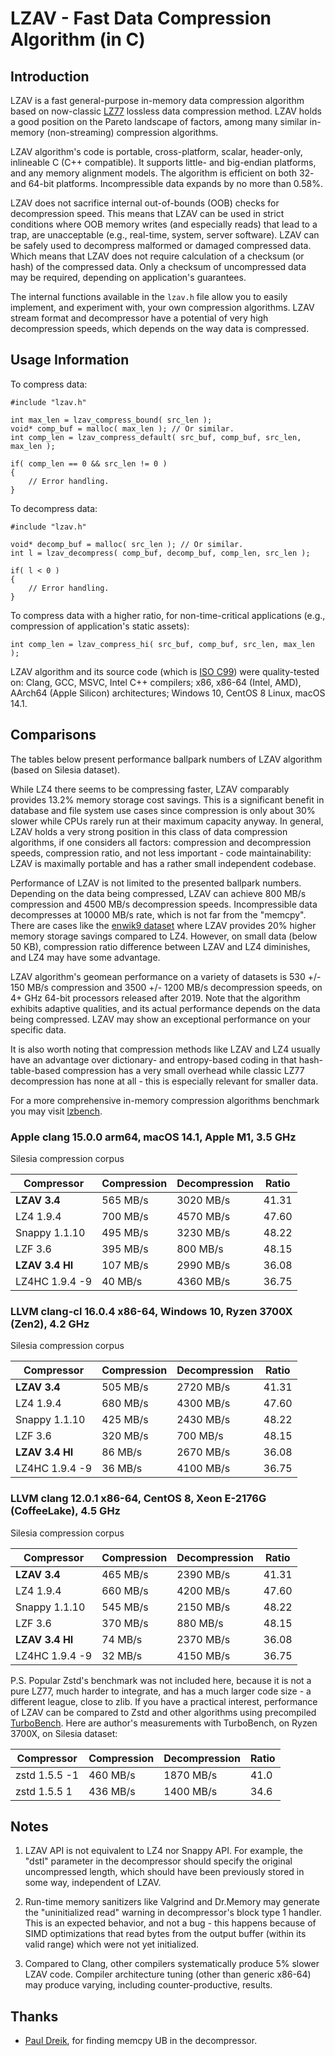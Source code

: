 # LZAV - Fast Data Compression Algorithm (in C) #

## Introduction ##

LZAV is a fast general-purpose in-memory data compression algorithm based on
now-classic [LZ77](https://wikipedia.org/wiki/LZ77_and_LZ78) lossless data
compression method. LZAV holds a good position on the Pareto landscape of
factors, among many similar in-memory (non-streaming) compression algorithms.

LZAV algorithm's code is portable, cross-platform, scalar, header-only,
inlineable C (C++ compatible). It supports little- and big-endian platforms,
and any memory alignment models. The algorithm is efficient on both 32- and
64-bit platforms. Incompressible data expands by no more than 0.58%.

LZAV does not sacrifice internal out-of-bounds (OOB) checks for decompression
speed. This means that LZAV can be used in strict conditions where OOB memory
writes (and especially reads) that lead to a trap, are unacceptable (e.g.,
real-time, system, server software). LZAV can be safely used to decompress
malformed or damaged compressed data. Which means that LZAV does not require
calculation of a checksum (or hash) of the compressed data. Only a checksum
of uncompressed data may be required, depending on application's guarantees.

The internal functions available in the `lzav.h` file allow you to easily
implement, and experiment with, your own compression algorithms. LZAV stream
format and decompressor have a potential of very high decompression speeds,
which depends on the way data is compressed.

## Usage Information ##

To compress data:

    #include "lzav.h"

    int max_len = lzav_compress_bound( src_len );
    void* comp_buf = malloc( max_len ); // Or similar.
    int comp_len = lzav_compress_default( src_buf, comp_buf, src_len, max_len );

    if( comp_len == 0 && src_len != 0 )
    {
        // Error handling.
    }

To decompress data:

    #include "lzav.h"

    void* decomp_buf = malloc( src_len ); // Or similar.
    int l = lzav_decompress( comp_buf, decomp_buf, comp_len, src_len );

    if( l < 0 )
    {
        // Error handling.
    }

To compress data with a higher ratio, for non-time-critical applications
(e.g., compression of application's static assets):

    int comp_len = lzav_compress_hi( src_buf, comp_buf, src_len, max_len );

LZAV algorithm and its source code (which is
[ISO C99](https://en.wikipedia.org/wiki/C99)) were quality-tested on:
Clang, GCC, MSVC, Intel C++ compilers; x86, x86-64 (Intel, AMD), AArch64
(Apple Silicon) architectures; Windows 10, CentOS 8 Linux, macOS 14.1.

## Comparisons ##

The tables below present performance ballpark numbers of LZAV algorithm
(based on Silesia dataset).

While LZ4 there seems to be compressing faster, LZAV comparably provides 13.2%
memory storage cost savings. This is a significant benefit in database and
file system use cases since compression is only about 30% slower while CPUs
rarely run at their maximum capacity anyway. In general, LZAV holds a very
strong position in this class of data compression algorithms, if one considers
all factors: compression and decompression speeds, compression ratio, and not
less important - code maintainability: LZAV is maximally portable and has a
rather small independent codebase.

Performance of LZAV is not limited to the presented ballpark numbers.
Depending on the data being compressed, LZAV can achieve 800 MB/s compression
and 4500 MB/s decompression speeds. Incompressible data decompresses at 10000
MB/s rate, which is not far from the "memcpy". There are cases like the
[enwik9 dataset](https://mattmahoney.net/dc/textdata.html) where LZAV
provides 20% higher memory storage savings compared to LZ4. However, on small
data (below 50 KB), compression ratio difference between LZAV and LZ4
diminishes, and LZ4 may have some advantage.

LZAV algorithm's geomean performance on a variety of datasets is 530 +/- 150
MB/s compression and 3500 +/- 1200 MB/s decompression speeds, on 4+ GHz 64-bit
processors released after 2019. Note that the algorithm exhibits adaptive
qualities, and its actual performance depends on the data being compressed.
LZAV may show an exceptional performance on your specific data.

It is also worth noting that compression methods like LZAV and LZ4 usually
have an advantage over dictionary- and entropy-based coding in that
hash-table-based compression has a very small overhead while classic LZ77
decompression has none at all - this is especially relevant for smaller data.

For a more comprehensive in-memory compression algorithms benchmark you may
visit [lzbench](https://github.com/inikep/lzbench).

### Apple clang 15.0.0 arm64, macOS 14.1, Apple M1, 3.5 GHz ###

Silesia compression corpus

|Compressor      |Compression    |Decompression  |Ratio          |
|----            |----           |----           |----           |
|**LZAV 3.4**    |565 MB/s       |3020 MB/s      |41.31          |
|LZ4 1.9.4       |700 MB/s       |4570 MB/s      |47.60          |
|Snappy 1.1.10   |495 MB/s       |3230 MB/s      |48.22          |
|LZF 3.6         |395 MB/s       |800 MB/s       |48.15          |
|**LZAV 3.4 HI** |107 MB/s       |2990 MB/s      |36.08          |
|LZ4HC 1.9.4 -9  |40 MB/s        |4360 MB/s      |36.75          |

### LLVM clang-cl 16.0.4 x86-64, Windows 10, Ryzen 3700X (Zen2), 4.2 GHz ###

Silesia compression corpus

|Compressor      |Compression    |Decompression  |Ratio          |
|----            |----           |----           |----           |
|**LZAV 3.4**    |505 MB/s       |2720 MB/s      |41.31          |
|LZ4 1.9.4       |680 MB/s       |4300 MB/s      |47.60          |
|Snappy 1.1.10   |425 MB/s       |2430 MB/s      |48.22          |
|LZF 3.6         |320 MB/s       |700 MB/s       |48.15          |
|**LZAV 3.4 HI** |86 MB/s        |2670 MB/s      |36.08          |
|LZ4HC 1.9.4 -9  |36 MB/s        |4100 MB/s      |36.75          |

### LLVM clang 12.0.1 x86-64, CentOS 8, Xeon E-2176G (CoffeeLake), 4.5 GHz ###

Silesia compression corpus

|Compressor      |Compression    |Decompression  |Ratio          |
|----            |----           |----           |----           |
|**LZAV 3.4**    |465 MB/s       |2390 MB/s      |41.31          |
|LZ4 1.9.4       |660 MB/s       |4200 MB/s      |47.60          |
|Snappy 1.1.10   |545 MB/s       |2150 MB/s      |48.22          |
|LZF 3.6         |370 MB/s       |880 MB/s       |48.15          |
|**LZAV 3.4 HI** |74 MB/s        |2370 MB/s      |36.08          |
|LZ4HC 1.9.4 -9  |32 MB/s        |4150 MB/s      |36.75          |

P.S. Popular Zstd's benchmark was not included here, because it is not a pure
LZ77, much harder to integrate, and has a much larger code size - a different
league, close to zlib. If you have a practical interest, performance of LZAV
can be compared to Zstd and other algorithms using precompiled
[TurboBench](https://github.com/powturbo/TurboBench/releases). Here are
author's measurements with TurboBench, on Ryzen 3700X, on Silesia dataset:

|Compressor      |Compression    |Decompression  |Ratio          |
|----            |----           |----           |----           |
|zstd 1.5.5 -1   |460 MB/s       |1870 MB/s      |41.0           |
|zstd 1.5.5 1    |436 MB/s       |1400 MB/s      |34.6           |

## Notes ##

1. LZAV API is not equivalent to LZ4 nor Snappy API. For example, the "dstl"
parameter in the decompressor should specify the original uncompressed length,
which should have been previously stored in some way, independent of LZAV.

2. Run-time memory sanitizers like Valgrind and Dr.Memory may generate the
"uninitialized read" warning in decompressor's block type 1 handler. This is
an expected behavior, and not a bug - this happens because of SIMD
optimizations that read bytes from the output buffer (within its valid range)
which were not yet initialized.

3. Compared to Clang, other compilers systematically produce 5% slower LZAV
code. Compiler architecture tuning (other than generic x86-64) may produce
varying, including counter-productive, results.

## Thanks ##

* [Paul Dreik](https://github.com/pauldreik), for finding memcpy UB in the
decompressor.
